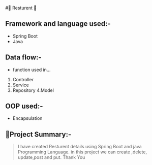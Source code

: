 #🏩 Resturent 🏩

## Framework and language used:-
* Spring Boot
* Java 

## Data flow:-
* function used in...
1. Controller
2. Service
3. Repository
4.Model

## OOP used:-
* Encapsulation

## 📝Project Summary:-
> I have created Resturent details using Spring Boot and java Programming Language. in this project we can create ,delete, update,post and put.
Thank You
